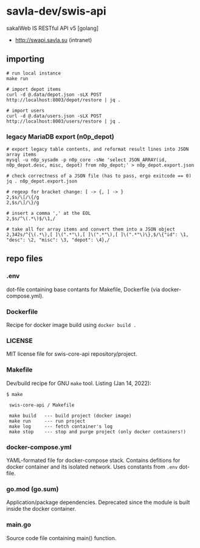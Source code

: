 # savla-dev/swis-api
sakalWeb IS RESTful API v5 [golang]

+ http://swapi.savla.su (intranet)

## importing

```
# run local instance
make run

# import depot items
curl -d @.data/depot.json -sLX POST http://localhost:8003/depot/restore | jq .

# import users
curl -d @.data/users.json -sLX POST http://localhost:8003/users/restore | jq .
```

### legacy MariaDB export (n0p_depot)

```
# export legacy table contents, and reformat result lines into JSON array items
mysql -u n0p_sysadm -p n0p_core -sNe 'select JSON_ARRAY(id, n0p_depot.desc, misc, depot) from n0p_depot;' > n0p_depot.export.json

# check correctness of a JSON file (has to pass, ergo exitcode == 0)
jq . n0p_depot.export.json

# regexp for bracket change: [ -> {, ] -> }
2,$s/\[/\{/g
2,$s/\]/\}/g

# insert a comma ',' at the EOL
2,$s/^\(.*\)$/\1,/

# take all for array items and convert them into a JSON object
2,342s/^{\(.*\),[ ]\(".*"\),[ ]\(".*"\),[ ]\(".*"\)\},$/\{"id": \1, "desc": \2, "misc": \3, "depot": \4},/
```

## repo files

### .env

dot-file containing base contants for Makefile, Dockerfile (via docker-compose.yml).

### Dockerfile

Recipe for docker image build using `docker build .`

### LICENSE

MIT license file for swis-core-api repository/project.

### Makefile

Dev/build recipe for GNU `make` tool. Listing (Jan 14, 2022):

```
$ make

 swis-core-api / Makefile 

 make build   --- build project (docker image) 
 make run     --- run project 
 make log     --- fetch container's log 
 make stop    --- stop and purge project (only docker containers!) 

```

### docker-compose.yml

YAML-formated file for docker-compose stack. Contains defitions for docker container and its isolated network. Uses constants from `.env` dot-file.

### go.mod (go.sum)

Application/package dependencies. Deprecated since the module is built inside the docker container.

### main.go

Source code file containing main() function.

